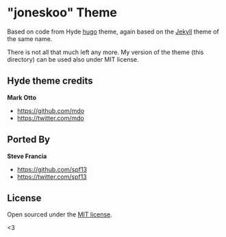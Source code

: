 # "joneskoo" Theme

Based on code from Hyde [hugo](http://hugo.spf13.com) theme, again based on the [Jekyll](http://jekyllrb.com) theme of the same name.

There is not all that much left any more. My version of the theme (this directory)
can be used also under MIT license.

## Hyde theme credits

**Mark Otto**
- <https://github.com/mdo>
- <https://twitter.com/mdo>

## Ported By
**Steve Francia**
- <https://github.com/spf13>
- <https://twitter.com/spf13>

## License

Open sourced under the [MIT license](LICENSE.md).

<3
